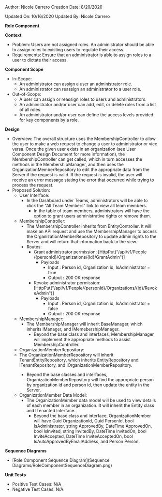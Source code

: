 Author: Nicole Carrero
Creation Date: 8/20/2020

Updated On: 10/16/2020
Updated By: Nicole Carrero

**Role Component**

**Context**

- Problem: Users are not assigned roles.  An administrator should be able to assign roles to existing users to regulate their access.
- Requirements: Ensure that an administrator is able to assign roles to a user to dictate their access.

**Component Scope**

- In-Scope:
  - An administrator can assign a user an administrator role.
  - An administrator can reassign an administrator to a user role.
- Out-of-Scope:
  - A user can assign or reassign roles to users and administrators.
  - An administrator and/or user can add, edit, or delete roles from a list of all roles.
  - An administrator and/or user can define the access levels provided for key components by a role.

**Design**

- Overview: The overall structure uses the MembershipController to allow the user to make a web request to change a user to administrator or vice versa.  Once the given user exists in an organization (see User Component Design Document for more information), the MembershipController can get called, which in turn accesses the methods in the MembershipManager, and then uses the OrganizationMemberRepository to edit the appropriate data from the Server if the request is valid.  If the request is invalid, the user will receive an error message stating the error that occurred while trying to process the request.
- Proposed Solution:
  - User Interface:
    - In the Dashboard under Teams, administrators will be able to click the "All Team Members" link to view all team members.
      - In the table of team members, administrators will have the option to grant users administrative rights or remove them.
  - MembershipController:
    - The MembershipController inherits from EntityController<Organization>.  It will make an API request and use the MembershipManager to access the OrganizationMemberRepository to update admin rights to the Server and will return that information back to the view.
    - Routes:
      - Grant administrator permission: [HttpPut("/api​/v1​/People​/{personId}​/Organizations​/{id}​/GrantAdmin")]
        - Payloads
          - Input : Person id, Organization id, IsAdministrator = true
          - Output : 200 OK response
      - Revoke administrator permission: [HttpPut("/api/v1/People/{personId}/Organizations/{id}/RevokeAdmin")]
        - Payloads
          - Input : Person id, Organization id, IsAdministrator = false
          - Output : 200 OK response
  - MembershipManager:
    - The MembershipManager will inherit BaseManager, which inherits IManager, and IMemebershipManager.
      - Beyond the base class and interfaces, MembershipManager will implement the appropriate methods to assist MembershipController.
  - OrganizationMemberRepository:
   - The OrganizationMemberRepository will inherit TenantEntityRepository<OrganizationMember>, which inherits EntityRepository and ITenantRepository, and IOrganizationMemberRepository.
     - Beyond the base classes and interfaces, OrganizationMemberRepository will find the appropriate person by organization id and person id, then update the entity in the Server.
  - OrganizationMember Data Model:
    - The OrganizationMember data model will be used to view details of each member in an organization.  It will inherit the Entity class and ITenanted Interface.
      - Beyond the base class and interface, OrganizationMember will have Guid OrganizationId, Guid PersonId, bool IsAdministrator, string ApprovedBy, DateTime ApprovedOn, bool IsInvited, string InvitedBy, DateTime InvitedOn, bool InviteAccepted, DateTime InviteAcceptedOn, bool IsAutoApprovedByEmailAddress, and Person Person.

**Sequence Diagrams**

- [Role Component Sequence Diagram](Sequence Diagrams/RoleComponentSequenceDiagram.png)

**Unit Tests**

- Positive Test Cases: N/A
- Negative Test Cases: N/A